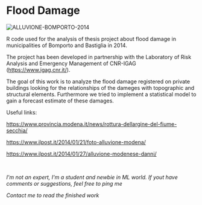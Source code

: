 # Flood Damage

![ALLUVIONE-BOMPORTO-2014](https://user-images.githubusercontent.com/40363581/140780540-9709c068-776c-45c6-9085-7ad6af6638d2.jpg)

R code used for the analysis of thesis project about flood damage in municipalities of Bomporto and Bastiglia in 2014.

The project has been developed in partnership with the Laboratory of Risk Analysis and Emergency Management of CNR-IGAG (https://www.igag.cnr.it/).

The goal of this work is to analyze the flood damage registered on private buildings looking for the relationships of the dameges with topographic and structural elements.
Furthermore we tried to implement a statistical model to gain a forecast estimate of these damages.


Useful links:

https://www.provincia.modena.it/news/rottura-dellargine-del-fiume-secchia/

https://www.ilpost.it/2014/01/21/foto-alluvione-modena/

https://www.ilpost.it/2014/01/27/alluvione-modenese-danni/

<br />

*I'm not an expert, I'm a student and newbie in ML world. If yout have comments or suggestions, feel free to ping me*

*Contact me to read the finished work*
